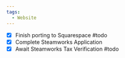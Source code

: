 ```yaml
---
tags:
  - Website
---
```

 - [x] Finish porting to Squarespace #todo 
 - [x] Complete Steamworks Application 
 - [x] Await Steamworks Tax Verification #todo 